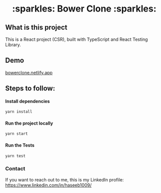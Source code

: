 <h1 align="center">:sparkles: Bower Clone :sparkles:</h1>

## What is this project

This is a React project (CSR), built with TypeScript and React Testing Library.

## Demo
[bowerclone.netlify.app](https://bowerclone.netlify.app/)

## Steps to follow:

#### Install dependencies
```sh
yarn install
```

#### Run the project locally
```sh
yarn start
```

#### Run the Tests
```sh
yarn test
```

### Contact

If you want to reach out to me, this is my LinkedIn
profile: https://www.linkedin.com/in/haseeb1009/
